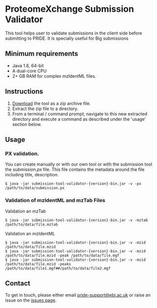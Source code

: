 # ProteomeXchange Submission Validator

This tool helps user to validate submissions in the client side before submitting to PRIDE. It is specially useful for Big submissions

## Minimum requirements
* Java 1.8, 64-bit
* A dual-core CPU
* 2+ GB RAM for complex mzIdentML files.

## Instructions
1. [Download](https://github.com/PRIDE-Archive/submission-tool-validator/releases/download/v1.0.0/submission-tool-validator-1.0.0-bin.jar) the tool as a zip archive file.
2. Extract the zip file to a directory.
3. From a terminal / command prompt, navigate to this new extracted directory and execute a command as described under the 'usage' section below.

## Usage

### PX validation.
You can create manually or with our own tool or with the submission tool the _submission.px_ file. This file contains the metadata around the file including title, description.

```
$ java -jar submission-tool-validator-{version}-bin.jar -v -px /path/to/data/submission.px
```

### Validation of mzIdentML and mzTab Files

Validation an mzTab

```
$ java -jar submission-tool-validator-{version}-bin.jar -v -mztab /path/to/data/file.mztab
```

Validation an mzIdentML

```
$ java -jar submission-tool-validator-{version}-bin.jar -v -mzid /path/to/data/file.mzid
$ java -jar submission-tool-validator-{version}-bin.jar -v -mzid /path/to/data/file.mzid -peak /path/to/data/file.mgf 
$ java -jar submission-tool-validator-{version}-bin.jar -v -mzid /path/to/data/file.mzid -peaks /path/to/data/file1.mgf##/path/to/data/file2.mgf
```



## Contact
To get in touch, please either email <pride-support@ebi.ac.uk> or raise an issue on the [issues page](https://github.com/PRIDE-Archive/submission-tool-validator/issues).
